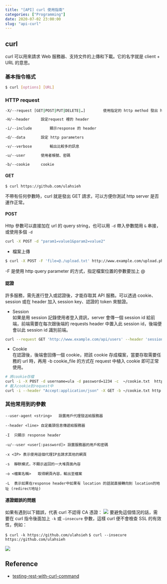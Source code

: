 ```yaml
---
title: "[API] curl 使用指南"
categories: ["Programming"]
date: 2020-07-02 23:00:00
slug: "api-curl"
---
```


## curl

curl 可以用來請求 Web 服務器、支持文件的上傳和下載。它的名字就是 client + URL 的意思。

<!--more-->

### 基本指令格式

```bash
$ curl [options] [URL]
```

### HTTP request

```bash
-X/--request [GET|POST|PUT|DELETE|…]		使用指定的 http method 發出 http request

-H/--header		設定request 裡的 header

-i/--include		顯示response 的 header

-d/--data		設定 http parameters

-v/--verbose		輸出比較多的訊息

-u/--user		使用者帳號、密碼

-b/--cookie		cookie
```

#### GET

```
$ curl https://github.com/ulahsieh
```

不帶有任何參數時，curl 就是發出 GET 請求，可以方便你測試 http server 是否運作正常。

#### POST

Http 參數可以直接加在 url 的 query string，也可以用 `-d` 帶入參數間用 `&` 串接，或使用多個 `-d`

```bash
curl -X POST -d "param1=value1&param2=value2"
```

- 檔案上傳

```bash
$ curl -X POST -F 'file=@./upload.txt' http://www.example.com/upload.php
```

-F 是使用 http query parameter 的方式，指定檔案位置的參數要加上 @

#### 認證

許多服務，需先進行登入或認證後，才能存取其 API 服務。可以透過 cookie、session 或在 header 加入 session key、認證的 token 來驗證。

- Session  
  如果是用 session 記錄使用者登入資訊，server 會傳一個 session id 給前端，前端需要在每次跟後端的 requests header 中置入此 session id，後端便會以此 session id 識別前端。

```bash
curl --request GET 'http://www.example.com/api/users' --header 'sessionid:xxxxxxx'
```

- Cookie  
  在認證後，後端會回傳一個 cookie，把該 cookie 存成檔案，當要存取需要任務的 url 時，再用 -b cookie_file 的方式在 request 中植入 cookie 即可正常使用。

```bash
# 將cookie存檔
curl -i -X POST -d username=ula -d password=1234 -c  ~/cookie.txt  http://www.example.com/auth
# 載入cookie到request中
curl -i --header "Accept:application/json" -X GET -b ~/cookie.txt http://www.example.com/users/1
```

### 其他常用到的參數

```
--user-agent <string>	設置用戶代理發送給服務器

--header <line>	自定義頭信息傳遞給服務器

-I	只顯示 response header

-u/--user <user[:password]>	設置服務器的用戶和密碼

-x <IP>	表示使用這個代理IP去請求其他的網頁

-s	靜默模式，不顯示返回的一大堆頁面內容

-o <檔案名稱>	取得網頁內容，輸出至檔案

-L	表示如果在response header中如果有 location 的話就直接轉向到 location的地址 (redirect地址)
```

#### 憑證錯誤的問題

如果有遇到以下錯誤，代表 curl 不認得 CA 憑證：
![](https://imgur.com/JhmHkDA.png)
要避免這個情況的話，需要在 curl 指令後面加上 `-k` 或 `–insecure` 參數，這樣 curl 便不會檢查 SSL 的有效性，例如：

`$ curl -k https://github.com/ulahsieh`
`$ curl --insecure https://github.com/ulahsieh`

![](https://imgur.com/jlg54zn.png)

## Reference

- [testing-rest-with-curl-command](http://blog.kent-chiu.com/2013/08/14/testing-rest-with-curl-command.html#header)

